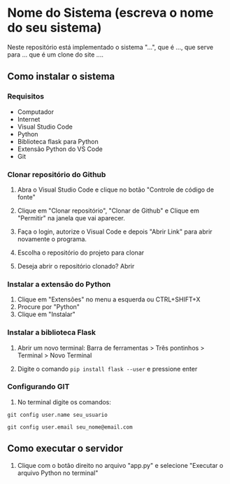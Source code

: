 # Nome do Sistema (escreva o nome do seu sistema)
Neste repositório está implementado o sistema "...", que é ..., que serve para ... que é um clone do site ....

## Como instalar o sistema
### Requisitos 
- Computador
- Internet
- Visual Studio Code
- Python
- Biblioteca flask para Python
- Extensão Python do VS Code
- Git 

### Clonar repositório do Github
1. Abra o Visual Studio Code e clique no botão "Controle de código de fonte"

2. Clique em "Clonar repositório", "Clonar de Github" e Clique em "Permitir" na janela que vai aparecer.

3. Faça o login, autorize o Visual Code e depois "Abrir Link" para abrir novamente o programa.

4. Escolha o repositório do projeto para clonar

5. Deseja abrir o repositório clonado? Abrir

### Instalar a extensão do Python 
1. Clique em "Extensões" no menu a esquerda ou CTRL+SHIFT+X
2. Procure por "Python"
3. Clique em "Instalar"

### Instalar a biblioteca Flask
1. Abrir um novo terminal: Barra de ferramentas > Três pontinhos > Terminal > Novo Terminal

2. Digite o comando `pip install flask --user` e pressione enter

### Configurando GIT
1. No terminal digite os comandos: 

`git config user.name seu_usuario`

`git config user.email seu_nome@email.com`

## Como executar o servidor 
1. Clique com o botão direito no arquivo "app.py" e selecione "Executar o arquivo Python no terminal"
